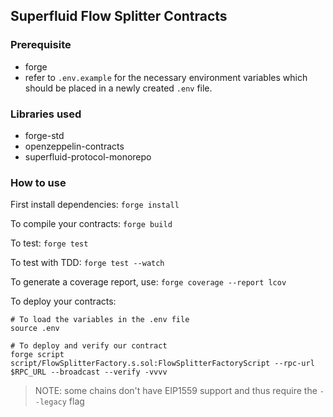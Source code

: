 ## Superfluid Flow Splitter Contracts

### Prerequisite
- forge
- refer to `.env.example` for the necessary environment variables which should be placed in a newly created `.env` file.


### Libraries used
- forge-std
- openzeppelin-contracts
- superfluid-protocol-monorepo

### How to use

First install dependencies: `forge install`

To compile your contracts: `forge build`

To test: `forge test`

To test with TDD: `forge test --watch`

To generate a coverage report, use: `forge coverage --report lcov`

To deploy your contracts: 
```
# To load the variables in the .env file
source .env

# To deploy and verify our contract
forge script script/FlowSplitterFactory.s.sol:FlowSplitterFactoryScript --rpc-url $RPC_URL --broadcast --verify -vvvv
```
> NOTE: some chains don't have EIP1559 support and thus require the `--legacy` flag